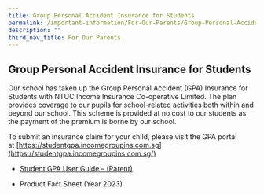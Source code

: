 ```yaml
---
title: Group Personal Accident Insurance for Students
permalink: /important-information/For-Our-Parents/Group-Personal-Accident-Insurance-for-Students/
description: ""
third_nav_title: For Our Parents
---
```

## Group Personal Accident Insurance for Students


Our school has taken up the Group Personal Accident (GPA) Insurance for Students with NTUC Income Insurance Co-operative Limited. The plan provides coverage to our pupils for school-related activities both within and beyond our school. This scheme is provided at no cost to our students as the payment of the premium is borne by our school.

To submit an insurance claim for your child, please visit the GPA portal at [https://studentgpa.incomegroupins.com.sg](https://studentgpa.incomegroupins.com.sg/)

*   [Student GPA User Guide – (Parent)](/files/Student-GPA-User-Guide-for-Parents-2022.pdf)


*   Product Fact Sheet (Year 2023)[](/files/ntuc%20income%20product%20fact%20sheet%20year%202023.pdf)